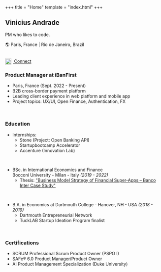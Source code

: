 +++
title = "Home"
template = "index.html"
+++

## Vinicius Andrade
PM who likes to code.

🌎 Paris, France | Rio de Janeiro, Brazil

<br>

<a href="https://www.linkedin.com/in/vinicius-saraiva/" class="linkedin-button">
  <img src="https://cdn.jsdelivr.net/npm/simple-icons@v3/icons/linkedin.svg" alt="LinkedIn" width="20" height="20" style="vertical-align: middle; margin-right: 5px;">
  Connect
</a>

<br>

### Product Manager at iBanFirst
- Paris, France (Sept. 2022 - Present)
- B2B cross-border payment platform
- Leading client experience in web platform and mobile app
- Project topics: UX/UI, Open Finance, Authentication, FX

<br>

### Education
- Internships:
  - Stone (Project: Open Banking API)
  - Startupbootcamp Accelerator
  - Accenture (Innovation Lab)

<br>

- BSc. in International Economics and Finance  
  Bocconi University - Milan - Italy _(2019 - 2022)_
  - Thesis: ["Business Model Strategy of Financial Super-Apps – Banco Inter Case Study"](/thesis)

<br>

- B.A. in Economics at Dartmouth College - Hanover, NH - USA _(2018 - 2019)_
  - Dartmouth Entrepreneurial Network
  - TuckLAB Startup Ideation Program finalist

<br>

### Certifications
- SCRUM Professional Scrum Product Owner (PSPO I)
- SAFe® 6.0 Product Manager/Product Owner
- AI Product Management Specialization (Duke University)
